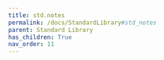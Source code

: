 ```yaml
---
title: std.notes
permalink: /docs/StandardLibrary#std_notes
parent: Standard Library
has_children: True
nav_order: 11
---
```

